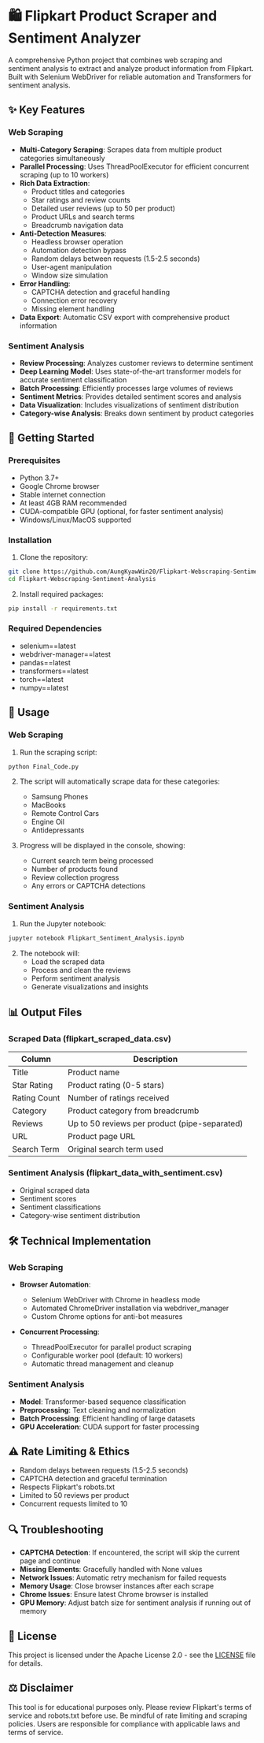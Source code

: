 # 🛍️ Flipkart Product Scraper and Sentiment Analyzer

A comprehensive Python project that combines web scraping and sentiment analysis to extract and analyze product information from Flipkart. Built with Selenium WebDriver for reliable automation and Transformers for sentiment analysis.

## ✨ Key Features

### Web Scraping

- **Multi-Category Scraping**: Scrapes data from multiple product categories simultaneously
- **Parallel Processing**: Uses ThreadPoolExecutor for efficient concurrent scraping (up to 10 workers)
- **Rich Data Extraction**:
  - Product titles and categories
  - Star ratings and review counts
  - Detailed user reviews (up to 50 per product)
  - Product URLs and search terms
  - Breadcrumb navigation data
- **Anti-Detection Measures**:
  - Headless browser operation
  - Automation detection bypass
  - Random delays between requests (1.5-2.5 seconds)
  - User-agent manipulation
  - Window size simulation
- **Error Handling**:
  - CAPTCHA detection and graceful handling
  - Connection error recovery
  - Missing element handling
- **Data Export**: Automatic CSV export with comprehensive product information

### Sentiment Analysis

- **Review Processing**: Analyzes customer reviews to determine sentiment
- **Deep Learning Model**: Uses state-of-the-art transformer models for accurate sentiment classification
- **Batch Processing**: Efficiently processes large volumes of reviews
- **Sentiment Metrics**: Provides detailed sentiment scores and analysis
- **Data Visualization**: Includes visualizations of sentiment distribution
- **Category-wise Analysis**: Breaks down sentiment by product categories

## 🚀 Getting Started

### Prerequisites

- Python 3.7+
- Google Chrome browser
- Stable internet connection
- At least 4GB RAM recommended
- CUDA-compatible GPU (optional, for faster sentiment analysis)
- Windows/Linux/MacOS supported

### Installation

1. Clone the repository:

```bash
git clone https://github.com/AungKyawWin20/Flipkart-Webscraping-Sentiment-Analysis.git
cd Flipkart-Webscraping-Sentiment-Analysis
```

2. Install required packages:

```bash
pip install -r requirements.txt
```

### Required Dependencies

- selenium==latest
- webdriver-manager==latest
- pandas==latest
- transformers==latest
- torch==latest
- numpy==latest

## 🔧 Usage

### Web Scraping

1. Run the scraping script:

```bash
python Final_Code.py
```

2. The script will automatically scrape data for these categories:

   - Samsung Phones
   - MacBooks
   - Remote Control Cars
   - Engine Oil
   - Antidepressants

3. Progress will be displayed in the console, showing:
   - Current search term being processed
   - Number of products found
   - Review collection progress
   - Any errors or CAPTCHA detections

### Sentiment Analysis

1. Run the Jupyter notebook:

```bash
jupyter notebook Flipkart_Sentiment_Analysis.ipynb
```

2. The notebook will:
   - Load the scraped data
   - Process and clean the reviews
   - Perform sentiment analysis
   - Generate visualizations and insights

## 📊 Output Files

### Scraped Data (flipkart_scraped_data.csv)

| Column       | Description                                   |
| ------------ | --------------------------------------------- |
| Title        | Product name                                  |
| Star Rating  | Product rating (0-5 stars)                    |
| Rating Count | Number of ratings received                    |
| Category     | Product category from breadcrumb              |
| Reviews      | Up to 50 reviews per product (pipe-separated) |
| URL          | Product page URL                              |
| Search Term  | Original search term used                     |

### Sentiment Analysis (flipkart_data_with_sentiment.csv)

- Original scraped data
- Sentiment scores
- Sentiment classifications
- Category-wise sentiment distribution

## 🛠️ Technical Implementation

### Web Scraping

- **Browser Automation**:

  - Selenium WebDriver with Chrome in headless mode
  - Automated ChromeDriver installation via webdriver_manager
  - Custom Chrome options for anti-bot measures

- **Concurrent Processing**:
  - ThreadPoolExecutor for parallel product scraping
  - Configurable worker pool (default: 10 workers)
  - Automatic thread management and cleanup

### Sentiment Analysis

- **Model**: Transformer-based sequence classification
- **Preprocessing**: Text cleaning and normalization
- **Batch Processing**: Efficient handling of large datasets
- **GPU Acceleration**: CUDA support for faster processing

## ⚠️ Rate Limiting & Ethics

- Random delays between requests (1.5-2.5 seconds)
- CAPTCHA detection and graceful termination
- Respects Flipkart's robots.txt
- Limited to 50 reviews per product
- Concurrent requests limited to 10

## 🔍 Troubleshooting

- **CAPTCHA Detection**: If encountered, the script will skip the current page and continue
- **Missing Elements**: Gracefully handled with None values
- **Network Issues**: Automatic retry mechanism for failed requests
- **Memory Usage**: Close browser instances after each scrape
- **Chrome Issues**: Ensure latest Chrome browser is installed
- **GPU Memory**: Adjust batch size for sentiment analysis if running out of memory

## 📝 License

This project is licensed under the Apache License 2.0 - see the [LICENSE](LICENSE) file for details.

## ⚖️ Disclaimer

This tool is for educational purposes only. Please review Flipkart's terms of service and robots.txt before use. Be mindful of rate limiting and scraping policies. Users are responsible for compliance with applicable laws and terms of service.
